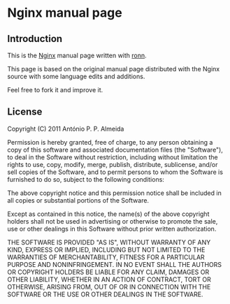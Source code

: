 # Nginx manual page

## Introduction
This is the [Nginx](http://nginx.org) manual page written with
[ronn](http://github.com/rtomayko/ronn).

This page is based on the original manual page distributed with the
Nginx source with some language edits and additions.

Feel free to fork it and improve it.

## License

Copyright (C) 2011 António P. P. Almeida <appa at perusio.net>

Permission is hereby granted, free of charge, to any person obtaining a
copy of this software and associated documentation files (the "Software"),
to deal in the Software without restriction, including without limitation
the rights to use, copy, modify, merge, publish, distribute, sublicense,
and/or sell copies of the Software, and to permit persons to whom the
Software is furnished to do so, subject to the following conditions:

The above copyright notice and this permission notice shall be included in
all copies or substantial portions of the Software.

Except as contained in this notice, the name(s) of the above copyright
holders shall not be used in advertising or otherwise to promote the sale,
use or other dealings in this Software without prior written authorization.

THE SOFTWARE IS PROVIDED "AS IS", WITHOUT WARRANTY OF ANY KIND, EXPRESS OR
IMPLIED, INCLUDING BUT NOT LIMITED TO THE WARRANTIES OF MERCHANTABILITY,
FITNESS FOR A PARTICULAR PURPOSE AND NONINFRINGEMENT.  IN NO EVENT SHALL
THE AUTHORS OR COPYRIGHT HOLDERS BE LIABLE FOR ANY CLAIM, DAMAGES OR OTHER
LIABILITY, WHETHER IN AN ACTION OF CONTRACT, TORT OR OTHERWISE, ARISING
FROM, OUT OF OR IN CONNECTION WITH THE SOFTWARE OR THE USE OR OTHER
DEALINGS IN THE SOFTWARE.
